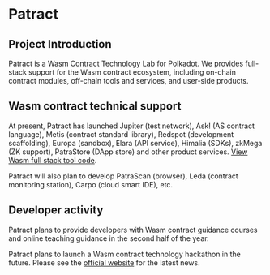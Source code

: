 # Patract

## Project Introduction

Patract is a Wasm Contract Technology Lab for Polkadot. We provides full-stack support for the Wasm contract ecosystem, including on-chain contract modules, off-chain tools and services, and user-side products.

## Wasm contract technical support

At present, Patract has launched Jupiter (test network), Ask! (AS contract language), Metis (contract standard library), Redspot (development scaffolding), Europa (sandbox), Elara (API service), Himalia (SDKs), zkMega (ZK support), PatraStore (DApp store) and other product services. [View Wasm full stack tool code](https://github.com/patractlabs).

Patract will also plan to develop PatraScan (browser), Leda (contract monitoring station), Carpo (cloud smart IDE), etc.

## Developer activity

Patract plans to provide developers with Wasm contract guidance courses and online teaching guidance in the second half of the year.

Patract plans to launch a Wasm contract technology hackathon in the future. Please see the [official website](https://patract.io/) for the latest news.

